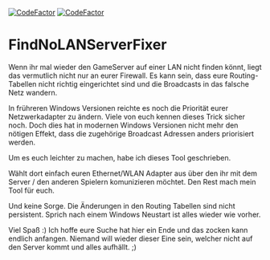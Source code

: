 [![CodeFactor](https://img.shields.io/github/downloads/mengelskirchen/FindNoLANServerFixer/v1.0.0/total?color=green&label=Downloads&logo=Github)](https://github.com/mengelskirchen/FindNoLANServerFixer/releases/download/v1.0.0/FindNoLANServerFixer.exe) 
[![CodeFactor](https://www.codefactor.io/repository/github/mengelskirchen/findnolanserverfixer/badge)](https://www.codefactor.io/repository/github/mengelskirchen/findnolanserverfixer)

# FindNoLANServerFixer

Wenn ihr mal wieder den GameServer auf einer LAN nicht finden könnt, liegt das vermutlich nicht nur an eurer Firewall. 
Es kann sein, dass eure Routing-Tabellen nicht richtig eingerichtet sind und die Broadcasts in das falsche Netz wandern.

In frühreren Windows Versionen reichte es noch die Priorität eurer Netzwerkadapter zu ändern. Viele von euch kennen dieses Trick sicher noch.
Doch dies hat in modernen Windows Versionen nicht mehr den nötigen Effekt, dass die zugehörige Broadcast Adressen anders priorisiert werden.

Um es euch leichter zu machen, habe ich dieses Tool geschrieben.

Wählt dort einfach euren Ethernet/WLAN Adapter aus über den ihr mit dem Server / den anderen Spielern komunizieren möchtet.
Den Rest mach mein Tool für euch.

Und keine Sorge.
Die Änderungen in den Routing Tabellen sind nicht persistent.
Sprich nach einem Windows Neustart ist alles wieder wie vorher.

Viel Spaß :)
Ich hoffe eure Suche hat hier ein Ende und das zocken kann endlich anfangen.
Niemand will wieder dieser Eine sein, welcher nicht auf den Server kommt und alles aufhällt. ;)
